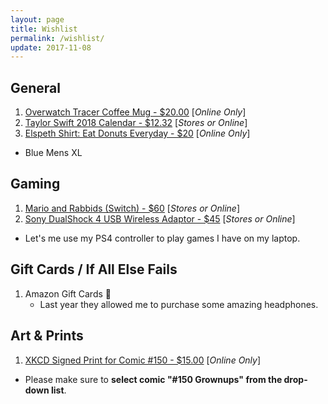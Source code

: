```yaml
---
layout: page
title: Wishlist
permalink: /wishlist/
update: 2017-11-08
---
```


## General

1. [Overwatch Tracer Coffee Mug - $20.00][tracer-mug] [_Online Only_]
1. [Taylor Swift 2018 Calendar - $12.32][tswift-calendar] [_Stores or Online_]
1. [Elspeth Shirt: Eat Donuts Everyday - $20][elspeth-shirt] [_Online Only_]
  - Blue Mens XL

## Gaming

1. [Mario and Rabbids (Switch) - $60][mario-and-rabbids] [_Stores or Online_]
1. [Sony DualShock 4 USB Wireless Adaptor - $45][ds4-adapter] [_Stores or Online_]
  - Let's me use my PS4 controller to play games I have on my laptop.

## Gift Cards / If All Else Fails

1. Amazon Gift Cards :sparkling_heart:
   - Last year they allowed me to purchase some amazing headphones.

## Art & Prints

1. [XKCD Signed Print for Comic #150 - $15.00][xkcd-print] [_Online Only_]
  - Please make sure to **select comic "#150 Grownups" from the drop-down list**.

[print-order]: http://exocomics.com/store/prints
[comic-481]: http://exocomics.com/481
[tracer-mug]: https://gear.blizzard.com/us/overwatch-tracer-mug
[xkcd-print]: https://store.xkcd.com/products/signed-prints
[tswift-calendar]: https://www.amazon.com/Monthly-Calendar-Songwriter-Celebrity-Multilingual/dp/1465091335
[elspeth-shirt]: https://www.amazon.com/dp/B076CQM6C7/
[ds4-adapter]: https://www.amazon.com/gp/product/B01KWLKKQU
[switch]: https://www.amazon.com/gp/registry/wishlist/1P3O0QFXP9NRT
[mario-and-rabbids]: https://www.amazon.com/gp/registry/wishlist/1P3O0QFXP9NRT
